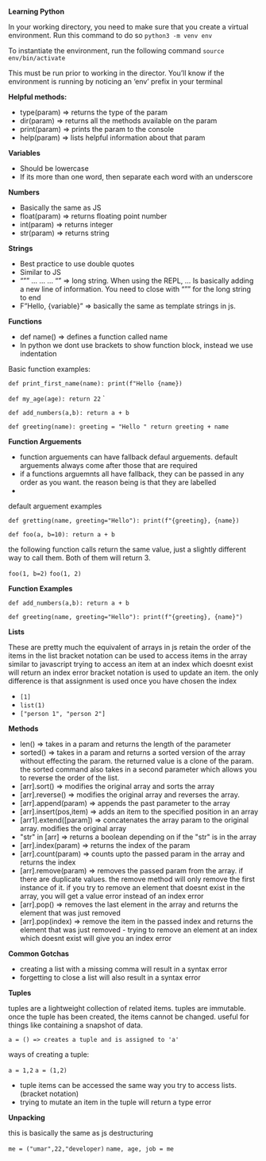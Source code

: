 **Learning Python**

In your working directory, you need to make sure that you create a virtual environment.
Run this command to do so
`python3 -m venv env`

To instantiate the environment, run the following command
`source env/bin/activate`

This must be run prior to working in the director. You’ll know if the environment is running by noticing an ‘env’ prefix in your terminal

**Helpful methods:**

- type(param) => returns the type of the param
- dir(param) => returns all the methods available on the param
- print(param) => prints the param to the console
- help(param) => lists helpful information about that param

**Variables**

- Should be lowercase
- If its more than one word, then separate each word with an underscore

**Numbers**

- Basically the same as JS
- float(param) => returns floating point number
- int(param) => returns integer
- str(param) => returns string

**Strings**

- Best practice to use double quotes
- Similar to JS
- “”” … … … “” => long string. When using the REPL, … Is basically adding a new line of information. You need to close with “”” for the long string to end
- F”Hello, {variable}” => basically the same as template strings in js.

**Functions**

- def name() => defines a function called name
- In python we dont use brackets to show function block, instead we use indentation

Basic function examples:

`def print_first_name(name): print(f"Hello {name})`

`def my_age(age): return 22`
`

`def add_numbers(a,b): return a + b`

`def greeting(name): greeting = "Hello " return greeting + name`

**Function Arguements**

- function arguements can have fallback defaul arguements. default arguements always come after those that are required
- if a functions arguemnts all have fallback, they can be passed in any order as you want. the reason being is that they are labelled
-

default arguement examples

`def gretting(name, greeting="Hello"): print(f"{greeting}, {name})`

`def foo(a, b=10): return a + b`

the following function calls return the same value, just a slightly different way to call them.
Both of them will return 3.

`foo(1, b=2)`
`foo(1, 2)`

**Function Examples**

`def add_numbers(a,b): return a + b`

`def greeting(name, greeting="Hello"): print(f"{greeting}, {name}")`

**Lists**

These are pretty much the equivalent of arrays in js
retain the order of the items in the list
bracket notation can be used to access items in the array similar to javascript
trying to access an item at an index which doesnt exist will return an index error
bracket notation is used to update an item. the only difference is that assignment is used once you have chosen the index

- `[1]`
- `list(1)`
- `["person 1", "person 2"]`

**Methods**

- len() => takes in a param and returns the length of the parameter
- sorted() => takes in a param and returns a sorted version of the array without effecting the param. the returned value is a clone of the param. the sorted command also takes in a second parameter which allows you to reverse the order of the list.
- [arr].sort() => modifies the original array and sorts the array
- [arr].reverse() => modifies the original array and reverses the array.
- [arr].append(param) => appends the past parameter to the array
- [arr].insert(pos,item) => adds an item to the specified position in an array
- [arr1].extend([param]) => concatenates the array param to the original array. modifies the original array
- "str" in [arr] => returns a boolean depending on if the "str" is in the array
- [arr].index(param) => returns the index of the param
- [arr].count(param) => counts upto the passed param in the array and returns the index
- [arr].remove(param) => removes the passed param from the array. if there are duplicate values. the remove method will only remove the first instance of it. if you try to remove an element that doesnt exist in the array, you will get a value error instead of an index error
- [arr].pop() => removes the last element in the array and returns the element that was just removed
- [arr].pop(index) => remove the item in the passed index and returns the element that was just removed - trying to remove an element at an index which doesnt exist will give you an index error

**Common Gotchas**

- creating a list with a missing comma will result in a syntax error
- forgetting to close a list will also result in a syntax error

**Tuples**

tuples are a lightweight collection of related items. tuples are immutable. once the tuple has been created, the items cannot be changed. useful for things like containing a snapshot of data.

`a = () => creates a tuple and is assigned to 'a'`

ways of creating a tuple:

`a = 1,2`
`a = (1,2)`

- tuple items can be accessed the same way you try to access lists. (bracket notation)
- trying to mutate an item in the tuple will return a type error

**Unpacking**

this is basically the same as js destructuring

`me = ("umar",22,"developer)`
`name, age, job = me`
